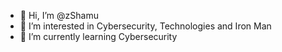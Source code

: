 - 👋 Hi, I’m @zShamu
- 👀 I’m interested in Cybersecurity, Technologies and Iron Man
- 🌱 I’m currently learning Cybersecurity
